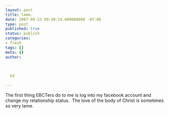 ```yaml
---
layout: post
title: lame.
date: 2007-09-23 09:49:14.000000000 -07:00
type: post
published: true
status: publish
categories:
- fresh
tags: []
meta: {}
author:
  
  
  
  Ed
  
---
```

<p>The first thing EBCTers do to me is log into my facebook account and change my relationship status.  The love of the body of Christ is sometimes so very lame.</p>
